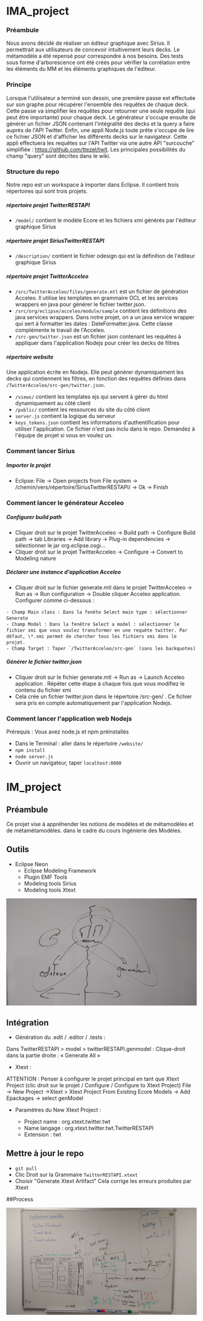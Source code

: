 # IMA_project

### Préambule
Nous avons décidé de réaliser un éditeur graphique avec Sirius. Il permettrait aux utilisateurs de concevoir intuitivement leurs decks. 
Le métamodèle a été repensé pour correspondre à nos besoins. Des tests sous forme d'arborescence ont été créés pour vérifier la corrélation entre les éléments du MM et les éléments graphiques de l'éditeur.

### Principe
Lorsque l'utilisateur a terminé son dessin, une première passe est effectuée sur son graphe pour récupérer l'ensemble des requêtes de chaque deck. Cette passe va simplifier les requêtes pour retourner une seule requête (qui peut être importante) pour chaque deck. Le générateur s'occupe ensuite de générer un fichier JSON contenant l'intégralité des decks et la query a faire auprès de l'API Twitter. Enfin, une appli Node.js toute prête s'occupe de lire ce fichier JSON et d'afficher les différents decks sur le navigateur. Cette appli effectuera les requêtes sur l'API Twitter via une autre API "surcouche" simplifiée : https://github.com/ttezel/twit. Les principales possibilités du champ "query" sont décrites dans le wiki.

### Structure du repo
Notre repo est un workspace à importer dans Eclipse. Il contient trois répertoires qui sont trois projets.

##### répertoire projet TwitterRESTAPI
- `/model/` contient le modèle Ecore et les fichiers xmi générés par l'éditeur graphique Sirius

##### répertoire projet SiriusTwitterRESTAPI
- `/description/` contient le fichier odesign qui est la définition de l'éditeur graphique Sirius  

##### répertoire projet TwitterAcceleo
- `/src/TwitterAcceleo/files/generate.mtl` est un fichier de génération Acceleo. Il utilise les templates en grammaire OCL et les services wrappers en java pour générer le fichier twitter.json.
- `/src/org/eclipse/acceleo/module/sample` contient les définitions des java services wrappers. Dans notre projet, on a un java service wrapper qui sert à formatter les dates : DateFormatter.java. Cette classe complémente le travail de l'Acceleo.
- `/src-gen/twitter.json` est un fichier json contenant les requêtes à appliquer dans l'application Nodejs pour créer les decks de filtres

##### répertoire website
Une application écrite en Nodejs. Elle peut générer dynamiquement les decks qui contiennent les filtres, en fonction des requêtes définies dans `/TwitterAcceleo/src-gen/twitter.json`.
- `/views/` contient les templates ejs qui servent à gérer du html dynamiquement au côté client
- `/public/` contient les ressources du site du côté client
- `server.js` contient la logique du serveur
- `keys_tokens.json` contient les informations d'authentification pour utiliser l'application. Ce fichier n'est pas inclu dans le repo. Demandez à l'équipe de projet si vous en voulez un.

### Comment lancer Sirius
##### Importer le projet
- Eclipse: File -> Open projects from File system -> /chemin/vers/répertoire/SiriusTwitterRESTAPI/ -> Ok -> Finish

### Comment lancer le générateur Acceleo

##### Configurer build path
- Cliquer droit sur le projet TwitterAcceleo -> Build path -> Configure Build path -> tab Libraries -> Add library -> Plug-in dependencies -> sélectionner le jar org.eclipse.osgi...
- Cliquer droit sur le projet TwitterAcceleo -> Configure -> Convert to Modeling nature

##### Déclarer une instance d'application Acceleo
- Cliquer droit sur le fichier generate.mtl dans le projet TwitterAcceleo -> Run as -> Run configuration -> Double cliquer Acceleo application. Configurer comme ci-dessous :
```
- Champ Main class : Dans la fenête Select main type : sélectionner Generate
- Champ Model : Dans la fenêtre Select a model : sélectionner le fichier xmi que vous voulez transformer en une requête twitter. Par défaut, \*.xmi permet de chercher tous les fichiers xmi dans le projet.
- Champ Target : Taper `/TwitterAcceleo/src-gen` (sans les backquotes)
```

##### Générer le fichier twitter.json
- Cliquer droit sur le fichier generate.mtl -> Run as -> Launch Acceleo application . Répéter cette étape à chaque fois que vous modifiez le contenu du fichier xmi
- Cela crée un fichier twitter.json dans le répertoire /src-gen/ . Ce fichier sera pris en compte automatiquement par l'application Nodejs.

### Comment lancer l'application web Nodejs
Prérequis : Vous avez node.js et npm préinstallés
- Dans le Terminal : aller dans le répertoire `/website/`
- `npm install`
- `node server.js`
- Ouvrir un navigateur, taper `localhost:8080`

# IM_project

## Préambule
Ce projet vise à appréhender les notions de modèles et de métamodèles et de métamétamodèles. dans le cadre du cours Ingénierie des Modèles. 

## Outils
- Eclipse Neon 
  - Eclipse Modeling Framework
  - Plugin EMF Tools
  - Modeling tools Sirius
  - Modeling tools Xtext
  
![archi](https://github.com/Kribouille/IM_project/blob/master/archi.jpg)

## Intégration

- Génération du .edit / .editor / .tests :

Dans TwitterRESTAPI > model > twitterRESTAPI.genmodel :
Clique-droit dans la partie droite : « Generate All »

- Xtext :

ATTENTION : Penser à configurer le projet principal en tant que Xtext Project (clic droit sur le projet / Configure / Configure to Xtext Project)
File → New Project →Xtext > Xtext Project From Existing Ecore Models → Add Epackages → select genModel

- Paramètres du New Xtext Project :

  - Project name : org.xtext.twitter.twt
  - Name langage : org.xtext.twitter.twt.TwitterRESTAPI
  - Extension : twt
  
## Mettre à jour le repo
- `git pull`
- Clic Droit sur la Grammaire `TwitterRESTAPI.xtext`
- Choisir "Generate Xtext Artifact"
Cela corrige les erreurs produites par Xtext
  
##Process
  
  ![process](https://github.com/Kribouille/IM_project/blob/master/process.jpg)


